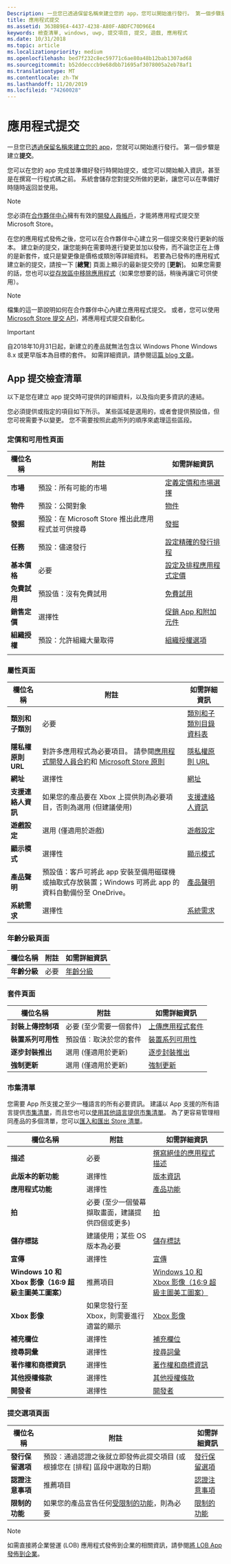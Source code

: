 ```yaml
---
Description: 一旦您已透過保留名稱來建立您的 app，您可以開始進行發行。 第一個步驟是建立提交項。
title: 應用程式提交
ms.assetid: 363BB9E4-4437-4238-A80F-ABDFC70D96E4
keywords: 檢查清單, windows, uwp, 提交項目, 提交, 遊戲, 應用程式
ms.date: 10/31/2018
ms.topic: article
ms.localizationpriority: medium
ms.openlocfilehash: bed7f232c8ec59771c6ae80a48b12bab1307ad68
ms.sourcegitcommit: b52ddecccb9e68dbb71695af3078005a2eb78af1
ms.translationtype: MT
ms.contentlocale: zh-TW
ms.lasthandoff: 11/20/2019
ms.locfileid: "74260028"
---
```

# <a name="app-submissions"></a>應用程式提交


一旦您已[透過保留名稱來建立您的 app](create-your-app-by-reserving-a-name.md)，您就可以開始進行發行。 第一個步驟是建立**提交**。

您可以在您的 app 完成並準備好發行時開始提交，或您可以開始輸入資訊，甚至是在撰寫一行程式碼之前。 系統會儲存您對提交所做的更新，讓您可以在準備好時隨時返回並使用。

> [!NOTE]
> 您必須在[合作夥伴中心](https://partner.microsoft.com/dashboard)擁有有效的[開發人員帳戶](https://developer.microsoft.com/store/register)，才能將應用程式提交至 Microsoft Store。

在您的應用程式發佈之後，您可以在合作夥伴中心建立另一個提交來發行更新的版本。 建立新的提交，讓您能夠在需要時進行變更並加以發佈，而不論您正在上傳的是新套件，或只是變更像是價格或類別等詳細資料。 若要為已發佈的應用程式建立新的提交，請按一下 [**總覽**] 頁面上顯示的最新提交旁的 [**更新**]。 如果您需要的話，您也可以[從存放區中移除應用程式](guidance-for-app-package-management.md#removing-an-app-from-the-store)（如果您想要的話，稍後再讓它可供使用）。

> [!NOTE]
> 檔集的這一節說明如何在合作夥伴中心內建立應用程式提交。 或者，您可以使用 [Microsoft Store 提交 API](../monetize/create-and-manage-submissions-using-windows-store-services.md)，將應用程式提交自動化。

> [!IMPORTANT]
> 自2018年10月31日起，新建立的產品就無法包含以 Windows Phone Windows 8.x 或更早版本為目標的套件。 如需詳細資訊，請參閱這[篇 blog 文章](https://blogs.windows.com/windowsdeveloper/2018/08/20/important-dates-regarding-apps-with-windows-phone-8-x-and-earlier-and-windows-8-8-1-packages-submitted-to-microsoft-store)。

## <a name="app-submission-checklist"></a>App 提交檢查清單

以下是您在建立 app 提交時可提供的詳細資料，以及指向更多資訊的連結。

您必須提供或指定的項目如下所示。 某些區域是選用的，或者會提供預設值，但您可視需要予以變更。 您不需要按照此處所列的順序來處理這些區段。

### <a name="pricing-and-availability-page"></a>定價和可用性頁面
| 欄位名稱                    | 附註                                       | 如需詳細資訊                                                             |
|-------------------------------|---------------------------------------------|---------------------------------------------------------------------------|
| **市場**                   | 預設：所有可能的市場  | [定義定價和市場選擇](define-pricing-and-market-selection.md)         |
| **物件**                | 預設：公開對象 | [物件](choose-visibility-options.md#audience) |
| **發掘**                | 預設：在 Microsoft Store 推出此應用程式並可供搜尋 | [發掘](choose-visibility-options.md#discoverability) |
| **任務**                  | 預設：儘速發行        | [設定精確的發行排程](configure-precise-release-scheduling.md) |
| **基本價格**                | 必要                                    | [設定及排程應用程式定價](set-and-schedule-app-pricing.md)              |
| **免費試用**                | 預設值：沒有免費試用                      | [免費試用](set-app-pricing-and-availability.md#free-trial)              |
| **銷售定價**              | 選擇性                                    | [促銷 App 和附加元件](put-apps-and-add-ons-on-sale.md)           |
| **組織授權**    | 預設：允許組織大量取得 | [組織授權選項](organizational-licensing.md)        |
      |


### <a name="properties-page"></a>屬性頁面

| 欄位名稱                    | 附註                                       | 如需詳細資訊                                                             |
|-------------------------------|---------------------------------------------|---------------------------------------------------------------------------|
| **類別和子類別**  | 必要                                    | [類別和子類別目錄資料表](category-and-subcategory-table.md)       |
| **隱私權原則 URL**            | 對許多應用程式為必要項目。 請參閱[應用程式開發人員合約](https://docs.microsoft.com/legal/windows/agreements/app-developer-agreement)和 [Microsoft Store 原則](store-policies.md#105-personal-information) | [隱私權原則 URL](enter-app-properties.md#privacy-policy-url)        |
| **網址**                   | 選擇性                                    | [網址](enter-app-properties.md#website)                   |
| **支援連絡人資訊**      | 如果您的產品要在 Xbox 上提供則為必要項目，否則為選用 (但建議使用)                                   | [支援連絡人資訊](enter-app-properties.md#support-contact-info)              |
| **遊戲設定**             | 選用 (僅適用於遊戲)         | [遊戲設定](enter-app-properties.md#game-settings) |
| **顯示模式**             | 選擇性                   | [顯示模式](enter-app-properties.md#display-mode) |
| **產品聲明**          | 預設值：客戶可將此 app 安裝至備用磁碟機或抽取式存放裝置；Windows 可將此 app 的資料自動備份至 OneDrive。 | [產品聲明](app-declarations.md) |
| **系統需求**      | 選擇性                                    | [系統需求](enter-app-properties.md#system-requirements)      |

<span/>

### <a name="age-ratings-page"></a>年齡分級頁面

| 欄位名稱                    | 附註                                       | 如需詳細資訊                          |
|-------------------------------|---------------------------------------------|----------------------------------------|
| **年齡分級**               | 必要                                    | [年齡分級](age-ratings.md)          |

<span/>

### <a name="packages-page"></a>套件頁面

| 欄位名稱                    | 附註                                  | 如需詳細資訊                          |
|-------------------------------|----------------------------------------|----------------------------------------|
| **封裝上傳控制項**    | 必要 (至少需要一個套件)        | [上傳應用程式套件](upload-app-packages.md) |
| **裝置系列可用性** | 預設值︰取決於您的套件       | [裝置系列可用性](device-family-availability.md) |
| **逐步封裝推出**   | 選用 (僅適用於更新)            | [逐步封裝推出](gradual-package-rollout.md) |
| **強制更新**          | 選用 (僅適用於更新)            | [強制更新](upload-app-packages.md#mandatory-update)


### <a name="store-listings"></a>市集清單

您需要 App 所支援之至少一種語言的所有必要資訊。 建議以 App 支援的所有語言提供[市集清單](create-app-store-listings.md)，而且您也可以[使用其他語言提供市集清單](create-app-store-listings.md#store-listing-languages)。 為了更容易管理相同產品的多個清單，您可以[匯入和匯出 Store 清單](import-and-export-store-listings.md)。

| 欄位名稱                    | 附註                                       | 如需詳細資訊                                                     |
|-------------------------------|---------------------------------------------|-------------------------------------------------------------------|
| **描述**               | 必要                                    | [撰寫絕佳的應用程式描述](write-a-great-app-description.md) |
| **此版本的新功能**   | 選擇性                                 | [版本資訊](create-app-store-listings.md#whats-new-in-this-version)       |
| **應用程式功能**              | 選擇性                                    | [產品功能](create-app-store-listings.md#product-features)         |
| **拍**               | 必要 (至少一個螢幕擷取畫面，建議提供四個或更多)          | [拍](app-screenshots-and-images.md#screenshots)          |
| **儲存標誌**               | 建議使用；某些 OS 版本為必要 | [儲存標誌](app-screenshots-and-images.md#store-logos)             |
| **宣傳**                  | 選擇性                                    | [宣傳](app-screenshots-and-images.md#trailers)                | 
| **Windows 10 和 Xbox 影像（16:9 超級主圖美工圖案）**     | 推薦項目        | [Windows 10 和 Xbox 影像（16:9 超級主圖美工圖案）](app-screenshots-and-images.md#windows-10-and-xbox-image-169-super-hero-art) |
| **Xbox 影像**     | 如果您發行至 Xbox，則需要進行適當的顯示        | [Xbox 影像](app-screenshots-and-images.md#xbox-images) |
| **補充欄位**  | 選擇性                                    | [補充欄位](create-app-store-listings.md#supplemental-fields) 
| **搜尋詞彙**              | 選擇性                                    | [搜尋詞彙](create-app-store-listings.md#search-terms)         |
| **著作權和商標資訊** | 選擇性                                 | [著作權和商標資訊](create-app-store-listings.md#copyright-and-trademark-info) |
| **其他授權條款**  | 選擇性                                    | [其他授權條款](create-app-store-listings.md#additional-license-terms) |
| **開發者**              | 選擇性                                    | [開發者](create-app-store-listings.md#developed-by)                   |


<span/>

### <a name="submission-options-page"></a>提交選項頁面

| 欄位名稱                    | 附註                                       | 如需詳細資訊                                                     |
|-------------------------------|---------------------------------------------|-------------------------------------------------------------------|
| **發行保留選項**     | 預設︰通過認證之後就立即發佈此提交項目 (或根據您在 \[排程\] 區段中選取的日期)      | [發行保留選項](manage-submission-options.md#publishing-hold-options)    
| **認證注意事項**     | 推薦項目          | [認證注意事項](notes-for-certification.md)             |
| **限制的功能**     | 如果您的產品宣告任何[受限制的功能](../packaging/app-capability-declarations.md#restricted-capabilities)，則為必要    | [限制的功能](manage-submission-options.md#publishing-hold-options)       

<span/>

> [!NOTE]
> 如需直接將企業營運 (LOB) 應用程式發佈到企業的相關資訊，請參閱[將 LOB App 發佈到企業](distribute-lob-apps-to-enterprises.md)。
